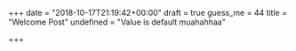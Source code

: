 +++
date = "2018-10-17T21:19:42+00:00"
draft = true
guess_me = 44
title = "Welcome Post"
undefined = "Value is default muahahhaa"

+++
